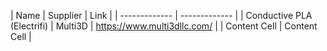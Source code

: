 
| Name  | Supplier | Link |
| ------------- | ------------- |
| Conductive PLA (Electrifi)  | Multi3D  | https://www.multi3dllc.com/ |
| Content Cell  | Content Cell  |
